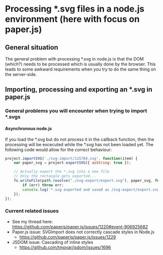 # Processing *.svg files in a node.js environment (here with focus on paper.js)

## General situation

The general problem with processing *.svg in node.js is that the DOM (_which_?) needs to be processed which is usually done by the browser. This leads to some awkward requirements when you try to do the same thing on the server-side.

## Importing, processing and exporting an *.svg in paper.js

### General problems you will encounter when trying to import *.svgs

#### Asynchronous node.js
If you load the *.svg but do not process it in the callback function, then the processing will be excecuted while the *.svg has not been loaded yet.
The following code would allow for the _correct_ behaviour:

```javascript
project.importSVG('./svg-import/115784.svg', function(item) {
    var paper_svg = project.exportSVG({ asString: true });

    // Actually export the *.svg into a new file
    // Only the rectangle gets exported...
    fs.writeFile(path.resolve("./svg-export/export.svg"), paper_svg, function (err) {
        if (err) throw err;
        console.log('*.svg exported and saved as /svg-export/export.svg!');
    });
});
```

### Current related issues

* See my thread here: https://github.com/paperjs/paper.js/issues/1220#event-906925682
* Paper.js issue: SVGImport does not correctly cascade styles in Node.js
  * https://github.com/paperjs/paper.js/issues/1229
* JSDOM issue: Cascading of inline styles
  * https://github.com/tmpvar/jsdom/issues/1696

